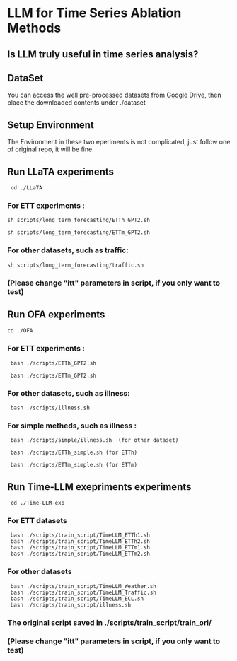 # LLM for Time Series Ablation Methods

## Is LLM truly useful in time series analysis?

## DataSet
You can access the well pre-processed datasets from [Google Drive](https://drive.google.com/file/d/1NF7VEefXCmXuWNbnNe858WvQAkJ_7wuP/view), then place the downloaded contents under ./dataset

## Setup Environment

The Environment in these two eperiments is not complicated, just follow one of original repo, it will be fine.

## Run LLaTA experiments
     cd ./LLaTA

### For ETT experiments :

    sh scripts/long_term_forecasting/ETTh_GPT2.sh

    sh scripts/long_term_forecasting/ETTm_GPT2.sh
    
### For other datasets, such as traffic:
   
    sh scripts/long_term_forecasting/traffic.sh 

### (Please change "itt" parameters in script, if you only want to test)


## Run OFA experiments
    cd ./OFA

### For ETT experiments :
   
     bash ./scripts/ETTh_GPT2.sh   
  
     bash ./scripts/ETTm_GPT2.sh
  
### For other datasets, such as illness:

     bash ./scripts/illness.sh 

### For simple metheds, such as illness : 

     bash ./scripts/simple/illness.sh  (for other dataset)

     bash ./scripts/ETTh_simple.sh (for ETTh)

     bash ./scripts/ETTm_simple.sh (for ETTm)

## Run Time-LLM exepriments experiments
     cd ./Time-LLM-exp

### For ETT datasets 

     bash ./scripts/train_script/TimeLLM_ETTh1.sh
     bash ./scripts/train_script/TimeLLM_ETTh2.sh 
     bash ./scripts/train_script/TimeLLM_ETTm1.sh 
     bash ./scripts/train_script/TimeLLM_ETTm2.sh 
     
### For other datasets

     bash ./scripts/train_script/TimeLLM_Weather.sh
     bash ./scripts/train_script/TimeLLM_Traffic.sh
     bash ./scripts/train_script/TimeLLM_ECL.sh
     bash ./scripts/train_script/illness.sh

### The original script saved in ./scripts/train_script/train_ori/


### (Please change "itt" parameters in script, if you only want to test)

